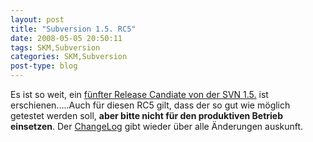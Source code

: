 ```yaml
---
layout: post
title: "Subversion 1.5. RC5"
date: 2008-05-05 20:50:11
tags: SKM,Subversion
categories: SKM,Subversion
post-type: blog
---
```

Es ist so weit, ein <a href="http://subversion.tigris.org/servlets/NewsItemView?newsItemID=2112"  title="Announcement">fünfter Release Candiate von der SVN 1.5.</a> ist erschienen.....Auch für diesen RC5 gilt, dass der so gut wie möglich getestet werden soll, <strong>aber bitte nicht für den produktiven Betrieb einsetzen</strong>.  Der <a href="http://subversion.tigris.org/svn_1.5_releasenotes.html"  title="ChangeLog">ChangeLog</a> gibt wieder über alle Änderungen auskunft.

